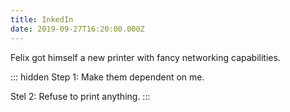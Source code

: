 ```yaml
---
title: InkedIn
date: 2019-09-27T16:20:00.000Z
---
```


Felix got himself a new printer with fancy networking capabilities.

::: hidden
Step 1: Make them dependent on me.

Stel 2: Refuse to print anything.
:::
